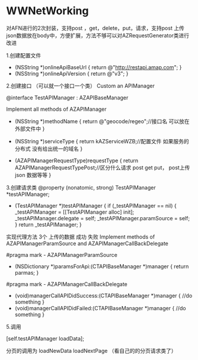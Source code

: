 # WWNetWorking
对AFN进行的2次封装，支持post ，get，delete，put，请求，支持post 上传json数据放在body中，方便扩展，方法不够可以对AZRequestGenerator类进行改进

1.创建配置文件

- (NSString *)onlineApiBaseUrl
{
    return @"http://restapi.amap.com";
}
- (NSString *)onlineApiVersion
{
    return @"v3";
}





2.创建接口 （可以就一个接口一个类）
Custom an APIManager


@interface TestAPIManager : AZAPIBaseManager <AZAPIManager>

Implement all methods of AZAPIManager


- (NSString *)methodName
{
    return @"geocode/regeo";//接口名  可以放在外部文件中
}

- (NSString *)serviceType
{
    return kAZServiceWZB;//配置文件 如果服务的分布式 没有给出统一的域名
}

- (AZAPIManagerRequestType)requestType
{
    return AZAPIManagerRequestTypePost;//区分什么请求 post get put， post上传json 数据等等
}







3.创建请求类
@property (nonatomic, strong) TestAPIManager *testAPIManager;

- (TestAPIManager *)testAPIManager
{
    if (_testAPIManager == nil) {
        _testAPIManager = [[TestAPIManager alloc] init];
        _testAPIManager.delegate = self;
        _testAPIManager.paramSource = self;
    }
    return _testAPIManager;
}




实现代理方法  3个 上传的数据  成功 失败
Implement methods of AZAPIManagerParamSource and AZAPIManagerCallBackDelegate

#pragma mark - AZAPIManagerParamSource
- (NSDictionary *)paramsForApi:(CTAPIBaseManager *)manager
{
    return parmas;
}



#pragma mark - AZAPIManagerCallBackDelegate 
- (void)managerCallAPIDidSuccess:(CTAPIBaseManager *)manager
{
    //do something
}
- (void)managerCallAPIDidFailed:(CTAPIBaseManager *)manager
{
    //do something
}




5.调用 

[self.testAPIManager loadData];

分页的调用为
loadNewData
loadNextPage 
（看自己的的分页请求类了）
